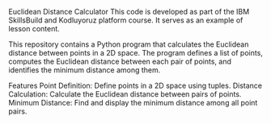 Euclidean Distance Calculator
This code is developed as part of the IBM SkillsBuild and Kodluyoruz platform course. It serves as an example of lesson content.

This repository contains a Python program that calculates the Euclidean distance between points in a 2D space. The program defines a list of points, computes the Euclidean distance between each pair of points, and identifies the minimum distance among them.

Features
Point Definition: Define points in a 2D space using tuples.
Distance Calculation: Calculate the Euclidean distance between pairs of points.
Minimum Distance: Find and display the minimum distance among all point pairs.
